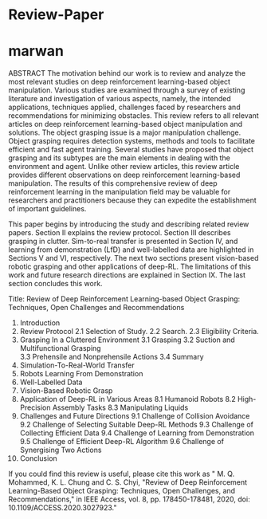 # Review-Paper
# marwan

ABSTRACT 
The motivation behind our work is to review and analyze 
the most relevant studies on deep reinforcement learning-based object manipulation. 
Various studies are examined through a survey of existing 
literature and investigation of various aspects, namely, 
the intended applications, techniques applied, 
challenges faced by researchers and recommendations 
for minimizing obstacles. 
This review refers to all relevant articles on deep 
reinforcement learning-based object manipulation
and solutions. The object grasping issue is a major
manipulation challenge. Object grasping requires 
detection systems, methods and tools to facilitate 
efficient and fast agent training. Several studies 
have proposed that object grasping and its subtypes 
are the main elements in dealing with the environment 
and agent. Unlike other review articles, this review 
article provides different observations on deep 
reinforcement learning-based manipulation. The results 
of this comprehensive review of deep reinforcement 
learning in the manipulation field may be valuable
for researchers and practitioners because they 
can expedite the establishment of important guidelines.


This paper begins by introducing the study 
and describing related review papers. 
Section II explains the review protocol. 
Section III describes grasping in clutter. 
Sim-to-real transfer is presented 
in Section IV, and learning from demonstration (LfD) 
and well-labelled data are highlighted 
in Sections V and VI, respectively. 
The next two sections present vision-based 
robotic grasping and other applications of deep-RL. 
The limitations of this work and future 
research directions are explained in Section IX.
The last section concludes this work.


Title: Review of Deep Reinforcement Learning-based Object 
Grasping: Techniques, Open Challenges and
Recommendations


1.	Introduction
2.	Review Protocol
    2.1	Selection of Study.
    2.2	Search.
    2.3	Eligibility Criteria.
3.	Grasping In a Cluttered Environment
    3.1	Grasping 
    3.2	Suction and Multifunctional Grasping  
    3.3	Prehensile and Nonprehensile Actions
    3.4	Summary 
4.	Simulation-To-Real-World Transfer
5.	Robots Learning From Demonstration
6.	Well-Labelled Data 
7.	Vision-Based Robotic Grasp
8.	Application of Deep-RL in Various Areas
    8.1	Humanoid Robots
    8.2	High-Precision Assembly Tasks
    8.3	Manipulating Liquids 
9.	Challenges and Future Directions 
    9.1	Challenge of Collision Avoidance
    9.2	Challenge of Selecting Suitable Deep-RL Methods
    9.3	Challenge of Collecting Efficient Data
    9.4	Challenge of Learning from Demonstration 
    9.5	Challenge of Efficient Deep-RL Algorithm
   9.6	Challenge of Synergising Two Actions
10.	Conclusion 

If you could find this review is useful, please cite this work as 
" M. Q. Mohammed, K. L. Chung and C. S. Chyi, "Review of Deep Reinforcement Learning-Based Object Grasping: Techniques, Open Challenges, and Recommendations," in IEEE Access, vol. 8, pp. 178450-178481, 2020, doi: 10.1109/ACCESS.2020.3027923." 

